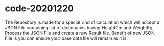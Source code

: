 # code-20201220
The Repository is made for a special kind of calculation which will accept a JSON File containing list of dictionaries having HeightCm and WeightKg, Process the JSON File and create a new Result file. Benefit of new JSON File is you can ensure your base data file will remain as it is.

